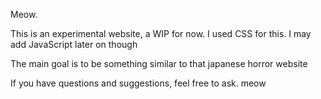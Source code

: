 Meow.

This is an experimental website, a WIP for now.
I used CSS for this. I may add JavaScript later on though

The main goal is to be something similar to that japanese horror website

If you have questions and suggestions, feel free to ask. meow

